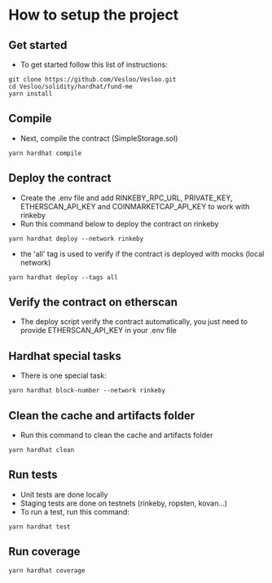 # How to setup the project

## Get started

-   To get started follow this list of instructions:

```shell
git clone https://github.com/Vesloo/Vesloo.git
cd Vesloo/solidity/hardhat/fund-me
yarn install
```

## Compile

-   Next, compile the contract (SimpleStorage.sol)

```shell
yarn hardhat compile
```

## Deploy the contract

-   Create the .env file and add RINKEBY_RPC_URL, PRIVATE_KEY, ETHERSCAN_API_KEY and COINMARKETCAP_API_KEY to work with rinkeby
-   Run this command below to deploy the contract on rinkeby

```shell
yarn hardhat deploy --network rinkeby
```

-   the 'all' tag is used to verify if the contract is deployed with mocks (local network)

```shell
yarn hardhat deploy --tags all
```

## Verify the contract on etherscan

-   The deploy script verify the contract automatically, you just need to provide ETHERSCAN_API_KEY in your .env file

## Hardhat special tasks

-   There is one special task:

```shell
yarn hardhat block-number --network rinkeby
```

## Clean the cache and artifacts folder

-   Run this command to clean the cache and artifacts folder

```shell
yarn hardhat clean
```

## Run tests

-   Unit tests are done locally
-   Staging tests are done on testnets (rinkeby, ropsten, kovan...)
-   To run a test, run this command:

```shell
yarn hardhat test
```

## Run coverage

```shell
yarn hardhat coverage
```
